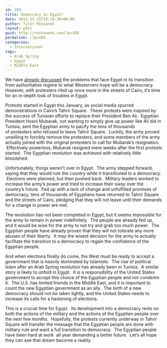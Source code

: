 ```yaml
---
id: 189
title: Democracy in Egypt?
date: 2011-11-25T19:19:39+00:00
author: Tyler Miksanek
layout: post
guid: http://rantaweek.com/?p=189
permalink: /?p=189
categories:
  - International
tags:
  - Arab Spring
  - Egypt
  - Middle East
---
```

We have [already discussed](http://rantaweek.com/the-middle-easts-future/ "The Middle East’s Future- October 30, 2011") the problems that face Egypt in its transition from authoritative regime to what Westerners hope will be a democracy.  However, with protesters riled up once more in the streets of Cairo, it&#8217;s time for an in-depth look of troubles in Egypt.

Protests started in Egypt this January, as social media spurred demonstrations in Cairo&#8217;s Tahrir Square.  These protests were inspired by the success of Tunisian efforts to replace their President Ben Ali.  Egyptian President Hosni Mubarak, not wanting to simply give up power like Ali did in Tunisia, sent the Egyptian army to pacify the tens of thousands of protesters who refused to leave Tahrir Square.  Luckily, the army proved unwilling to forcibly remove the protesters, and some members of the army actually joined with the original protesters to call for Mubarak&#8217;s resignation.  Effectively powerless, Mubarak resigned mere weeks after the first protests started.  The Egyptian revolution was achieved with relatively little bloodshed.

Unfortunately, things weren&#8217;t over in Egypt.  The army stepped forward, saying that they would rule the country while it transitioned to a democracy.  Elections were planned, but then pushed back.  Military leaders worked to increase the army&#8217;s power and tried to increase their sway over the country&#8217;s future.  Fed up with a lack of change and unfulfilled promises of democracy, tens of thousands of Egyptians have returned to Tahrir Square and the streets of Cairo, pledging that they will not leave until their demands for a change in power are met.

The revolution has not been completed in Egypt, but it seems impossible for the army to remain in power indefinitely.  The people are already fed up, and it would be wise for the army to not try and grab too much power.  The Egyptian people have already proven that they will not tolerate any more abuses of their liberty.  It may the wisest decision for the army to actually facilitate the transition to a democracy to regain the confidence of the Egyptian people.

And when elections finally do come, the West must be ready to accept a government that is heavily dominated by Islamists.  The rise of political Islam after an Arab Spring revolution has already been in Tunisia.  A similar story is likely to unfold in Egypt.  It is a responsibility of the United States government to accept this choice of the Egyptian people and not condemn it.  The U.S. has limited friends in the Middle East, and it is important to count the new Egyptian government as an ally.  The birth of a new democracy should not be taken lightly, and the United States needs to increase its calls for a hastening of elections.

This is a crucial time for Egypt.  Its development into a democracy rests on both the actions of the military and the actions of the Egyptian people over the next few months.  Hopefully, the protests currently underway in Tahrir Square will transfer the message that the Egyptian people are done with military rule and want a full transition to democracy.  The Egyptian people have been hard at work  all year demanding a better future.  Let&#8217;s all hope they can see that dream become a reality.

&nbsp;

&nbsp;